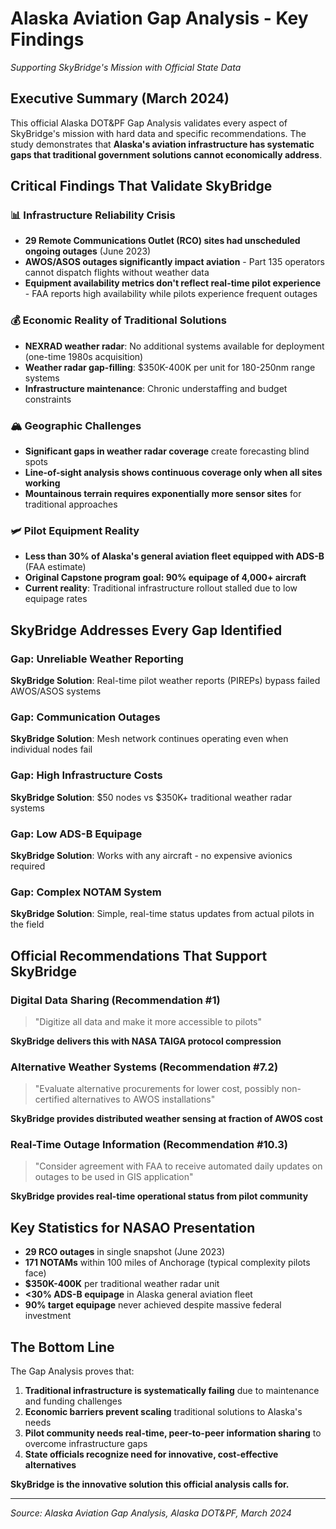 # Alaska Aviation Gap Analysis - Key Findings
*Supporting SkyBridge's Mission with Official State Data*

## Executive Summary (March 2024)

This official Alaska DOT&PF Gap Analysis validates every aspect of SkyBridge's mission with hard data and specific recommendations. The study demonstrates that **Alaska's aviation infrastructure has systematic gaps that traditional government solutions cannot economically address**.

## Critical Findings That Validate SkyBridge

### 📊 **Infrastructure Reliability Crisis**
- **29 Remote Communications Outlet (RCO) sites had unscheduled ongoing outages** (June 2023)
- **AWOS/ASOS outages significantly impact aviation** - Part 135 operators cannot dispatch flights without weather data
- **Equipment availability metrics don't reflect real-time pilot experience** - FAA reports high availability while pilots experience frequent outages

### 💰 **Economic Reality of Traditional Solutions**
- **NEXRAD weather radar**: No additional systems available for deployment (one-time 1980s acquisition)
- **Weather radar gap-filling**: $350K-400K per unit for 180-250nm range systems
- **Infrastructure maintenance**: Chronic understaffing and budget constraints

### 🏔️ **Geographic Challenges**
- **Significant gaps in weather radar coverage** create forecasting blind spots
- **Line-of-sight analysis shows continuous coverage only when all sites working**
- **Mountainous terrain requires exponentially more sensor sites** for traditional approaches

### 🛩️ **Pilot Equipment Reality**
- **Less than 30% of Alaska's general aviation fleet equipped with ADS-B** (FAA estimate)
- **Original Capstone program goal: 90% equipage of 4,000+ aircraft**
- **Current reality**: Traditional infrastructure rollout stalled due to low equipage rates

## SkyBridge Addresses Every Gap Identified

### **Gap**: Unreliable Weather Reporting
**SkyBridge Solution**: Real-time pilot weather reports (PIREPs) bypass failed AWOS/ASOS systems

### **Gap**: Communication Outages  
**SkyBridge Solution**: Mesh network continues operating even when individual nodes fail

### **Gap**: High Infrastructure Costs
**SkyBridge Solution**: $50 nodes vs $350K+ traditional weather radar systems

### **Gap**: Low ADS-B Equipage
**SkyBridge Solution**: Works with any aircraft - no expensive avionics required

### **Gap**: Complex NOTAM System
**SkyBridge Solution**: Simple, real-time status updates from actual pilots in the field

## Official Recommendations That Support SkyBridge

### Digital Data Sharing (Recommendation #1)
> "Digitize all data and make it more accessible to pilots"

**SkyBridge delivers this with NASA TAIGA protocol compression**

### Alternative Weather Systems (Recommendation #7.2)
> "Evaluate alternative procurements for lower cost, possibly non-certified alternatives to AWOS installations"

**SkyBridge provides distributed weather sensing at fraction of AWOS cost**

### Real-Time Outage Information (Recommendation #10.3)
> "Consider agreement with FAA to receive automated daily updates on outages to be used in GIS application"

**SkyBridge provides real-time operational status from pilot community**

## Key Statistics for NASAO Presentation

- **29 RCO outages** in single snapshot (June 2023)
- **171 NOTAMs** within 100 miles of Anchorage (typical complexity pilots face)
- **$350K-400K** per traditional weather radar unit
- **<30% ADS-B equipage** in Alaska general aviation fleet
- **90% target equipage** never achieved despite massive federal investment

## The Bottom Line

The Gap Analysis proves that:
1. **Traditional infrastructure is systematically failing** due to maintenance and funding challenges
2. **Economic barriers prevent scaling** traditional solutions to Alaska's needs  
3. **Pilot community needs real-time, peer-to-peer information sharing** to overcome infrastructure gaps
4. **State officials recognize need for innovative, cost-effective alternatives**

**SkyBridge is the innovative solution this official analysis calls for.**

---

*Source: Alaska Aviation Gap Analysis, Alaska DOT&PF, March 2024*

